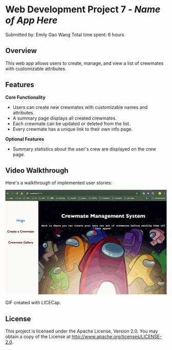 # Web Development Project 7 - *Name of App Here*

Submitted by: Emily Gao Wang
Total time spent: 6 hours

## Overview

This web app allows users to create, manage, and view a list of crewmates with customizable attributes.

## Features

**Core Functionality**

- Users can create new crewmates with customizable names and attributes.
- A summary page displays all created crewmates.
- Each crewmate can be updated or deleted from the list.
- Every crewmate has a unique link to their own info page.

**Optional Features**

- Summary statistics about the user's crew are displayed on the crew page.

## Video Walkthrough

Here's a walkthrough of implemented user stories:

<img src='pj7.gif' title='Video Walkthrough' width='' alt='Video Walkthrough' />

<!-- Replace this with whatever GIF tool you used! -->
GIF created with LICECap.  
<!-- Recommended tools:
[Kap](https://getkap.co/) for macOS
[ScreenToGif](https://www.screentogif.com/) for Windows
[peek](https://github.com/phw/peek) for Linux. -->

## License

This project is licensed under the Apache License, Version 2.0. You may obtain a copy of the License at http://www.apache.org/licenses/LICENSE-2.0.
